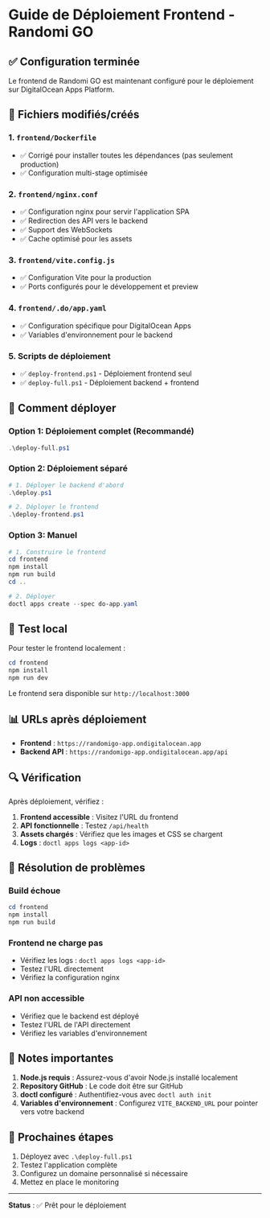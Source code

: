# Guide de Déploiement Frontend - Randomi GO

## ✅ Configuration terminée

Le frontend de Randomi GO est maintenant configuré pour le déploiement sur DigitalOcean Apps Platform.

## 📁 Fichiers modifiés/créés

### 1. `frontend/Dockerfile`
- ✅ Corrigé pour installer toutes les dépendances (pas seulement production)
- ✅ Configuration multi-stage optimisée

### 2. `frontend/nginx.conf`
- ✅ Configuration nginx pour servir l'application SPA
- ✅ Redirection des API vers le backend
- ✅ Support des WebSockets
- ✅ Cache optimisé pour les assets

### 3. `frontend/vite.config.js`
- ✅ Configuration Vite pour la production
- ✅ Ports configurés pour le développement et preview

### 4. `frontend/.do/app.yaml`
- ✅ Configuration spécifique pour DigitalOcean Apps
- ✅ Variables d'environnement pour le backend

### 5. Scripts de déploiement
- ✅ `deploy-frontend.ps1` - Déploiement frontend seul
- ✅ `deploy-full.ps1` - Déploiement backend + frontend

## 🚀 Comment déployer

### Option 1: Déploiement complet (Recommandé)
```powershell
.\deploy-full.ps1
```

### Option 2: Déploiement séparé
```powershell
# 1. Déployer le backend d'abord
.\deploy.ps1

# 2. Déployer le frontend
.\deploy-frontend.ps1
```

### Option 3: Manuel
```powershell
# 1. Construire le frontend
cd frontend
npm install
npm run build
cd ..

# 2. Déployer
doctl apps create --spec do-app.yaml
```

## 🔧 Test local

Pour tester le frontend localement :

```powershell
cd frontend
npm install
npm run dev
```

Le frontend sera disponible sur `http://localhost:3000`

## 📊 URLs après déploiement

- **Frontend** : `https://randomigo-app.ondigitalocean.app`
- **Backend API** : `https://randomigo-app.ondigitalocean.app/api`

## 🔍 Vérification

Après déploiement, vérifiez :

1. **Frontend accessible** : Visitez l'URL du frontend
2. **API fonctionnelle** : Testez `/api/health`
3. **Assets chargés** : Vérifiez que les images et CSS se chargent
4. **Logs** : `doctl apps logs <app-id>`

## 🐛 Résolution de problèmes

### Build échoue
```powershell
cd frontend
npm install
npm run build
```

### Frontend ne charge pas
- Vérifiez les logs : `doctl apps logs <app-id>`
- Testez l'URL directement
- Vérifiez la configuration nginx

### API non accessible
- Vérifiez que le backend est déployé
- Testez l'URL de l'API directement
- Vérifiez les variables d'environnement

## 📝 Notes importantes

1. **Node.js requis** : Assurez-vous d'avoir Node.js installé localement
2. **Repository GitHub** : Le code doit être sur GitHub
3. **doctl configuré** : Authentifiez-vous avec `doctl auth init`
4. **Variables d'environnement** : Configurez `VITE_BACKEND_URL` pour pointer vers votre backend

## 🎯 Prochaines étapes

1. Déployez avec `.\deploy-full.ps1`
2. Testez l'application complète
3. Configurez un domaine personnalisé si nécessaire
4. Mettez en place le monitoring

---

**Status** : ✅ Prêt pour le déploiement 